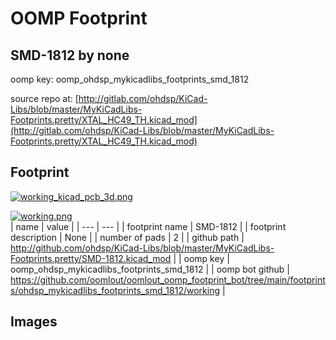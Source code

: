 # OOMP Footprint  
## SMD-1812  by none  
  
oomp key: oomp_ohdsp_mykicadlibs_footprints_smd_1812  
  
source repo at: [http://gitlab.com/ohdsp/KiCad-Libs/blob/master/MyKiCadLibs-Footprints.pretty/XTAL_HC49_TH.kicad_mod](http://gitlab.com/ohdsp/KiCad-Libs/blob/master/MyKiCadLibs-Footprints.pretty/XTAL_HC49_TH.kicad_mod)  
## Footprint  
  
[![working_kicad_pcb_3d.png](working_kicad_pcb_3d_600.png)](working_kicad_pcb_3d.png)  
  
[![working.png](working_600.png)](working.png)  
| name | value | 
| --- | --- | 
| footprint name | SMD-1812 | 
| footprint description | None | 
| number of pads | 2 | 
| github path | http://github.com/ohdsp/KiCad-Libs/blob/master/MyKiCadLibs-Footprints.pretty/SMD-1812.kicad_mod | 
| oomp key | oomp_ohdsp_mykicadlibs_footprints_smd_1812 | 
| oomp bot github | https://github.com/oomlout/oomlout_oomp_footprint_bot/tree/main/footprints/ohdsp_mykicadlibs_footprints_smd_1812/working | 
## Images  
